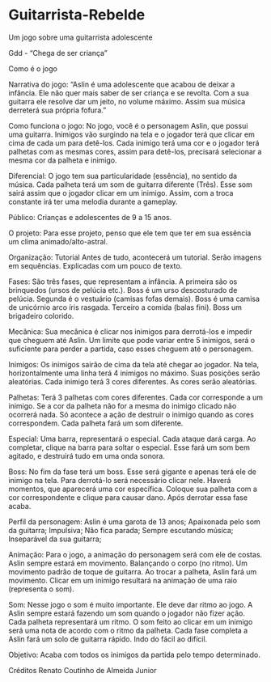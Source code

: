 # Guitarrista-Rebelde
Um jogo sobre uma guitarrista adolescente

Gdd - “Chega de ser criança”

Como é o jogo

Narrativa do jogo:
 “Aslin é uma adolescente que acabou de deixar a infância. Ele não quer mais saber de ser criança e se revolta. Com a sua guitarra ele resolve dar um jeito, no volume máximo. Assim sua música derreterá sua própria fofura.”

Como funciona o jogo:
 No jogo, você é o personagem Aslin, que possui uma guitarra. Inimigos vão surgindo na tela e o jogador terá que clicar em cima de cada um para detê-los. Cada inimigo terá uma cor e o jogador terá palhetas com as mesmas cores, assim para detê-los, precisará selecionar a mesma cor da palheta e inimigo. 

Diferencial:
 O jogo tem sua particularidade (essência), no sentido da música. Cada palheta terá um som de guitarra diferente (Três). Esse som sairá assim que o jogador clicar em um inimigo. Assim, com a troca constante irá ter uma melodia durante a gameplay.

Público:
 Crianças e adolescentes de 9 a 15 anos.

O projeto:
 Para esse projeto, penso que ele tem que ter em sua essência um clima animado/alto-astral. 

Organização:
  Tutorial
Antes de tudo, acontecerá um tutorial.
Serão imagens em sequências. Explicadas com um pouco de texto.

 Fases:
  São três fases, que representam a infância. 
A primeira são os brinquedos (ursos de pelúcia etc.). Boss é um urso descosturado de pelúcia.
Segunda é o vestuário (camisas fofas demais). Boss é uma camisa de unicórnio arco íris rasgada.
Terceiro a comida (balas fini). Boss um brigadeiro colorido.
 
 Mecânica:
  Sua mecânica é clicar nos inimigos para derrotá-los e impedir que cheguem até Aslin. Um limite que pode variar entre 5 inimigos, será o suficiente para perder a partida, caso esses cheguem até o personagem.

  Inimigos:
Os inimigos sairão de cima da tela até chegar ao jogador.
Na tela, horizontalmente uma linha terá 4 inimigos no máximo.
Suas posições serão aleatórias.
Cada inimigo terá 3 cores diferentes.
As cores serão aleatórias.

  Palhetas:
Terá 3 palhetas com cores diferentes. 
Cada cor corresponde a um inimigo. Se a cor da palheta não for a mesma do inimigo clicado não ocorrerá nada. Só acontece a ação de destruir o inimigo quando as cores correspondem.
Cada palheta fará um som diferente.

  Especial:
Uma barra, representará o especial.
Cada ataque dará carga.
Ao completar, clique na barra para soltar o especial.
Esse fará um som bem agitado, e destruirá tudo em uma onda sonora.

Boss:
No fim da fase terá um boss. Esse será gigante e apenas terá ele de inimigo na tela.
Para derrotá-lo será necessário clicar nele.
Haverá momentos, que aparecerá uma cor específica. Coloque sua palheta com a cor correspondente e clique para causar dano.
Após derrotar essa fase acaba.


Perfil da personagem:
 Aslin é uma garota de 13 anos; Apaixonada pelo som da guitarra; Impulsiva; Não fica parada; Sempre escutando música; Inseparável da sua guitarra;

Animação:
 Para o jogo, a animação do personagem será com ele de costas.
Aslin sempre estará em movimento. Balançando o corpo (no ritmo).
Um movimento padrão de toque de guitarra.
Ao trocar a palheta, Aslin fará um movimento.
Clicar em um inimigo resultará na animação de uma raio (representa o som).

Som:
 Nesse jogo o som é muito importante. Ele deve dar ritmo ao jogo.
A Aslin sempre estará fazendo um som quando o jogador não fizer ação.
Cada palheta representará um ritmo.
O som feito ao clicar em um inimigo será uma nota de acordo com o ritmo da palheta.
Cada fase completa a Aslin fará um solo de guitarra rápido. Indo do fácil ao difícil.

Objetivo: 
  Acaba com todos os inimigos da partida pelo tempo determinado.




Créditos Renato Coutinho de Almeida Junior
